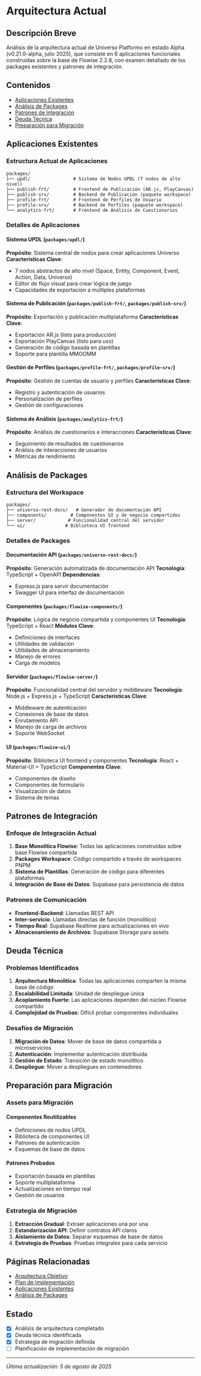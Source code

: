 # Arquitectura Actual

## Descripción Breve

Análisis de la arquitectura actual de Universo Platformo en estado Alpha (v0.21.0-alpha, julio 2025), que consiste en 6 aplicaciones funcionales construidas sobre la base de Flowise 2.2.8, con examen detallado de los packages existentes y patrones de integración.

## Contenidos

- [Aplicaciones Existentes](#aplicaciones-existentes)
- [Análisis de Packages](#análisis-de-packages)
- [Patrones de Integración](#patrones-de-integración)
- [Deuda Técnica](#deuda-técnica)
- [Preparación para Migración](#preparación-para-migración)

## Aplicaciones Existentes

### Estructura Actual de Aplicaciones

```
packages/
├── updl/                # Sistema de Nodos UPDL (7 nodos de alto nivel)
├── publish-frt/         # Frontend de Publicación (AR.js, PlayCanvas)
├── publish-srv/         # Backend de Publicación (paquete workspace)
├── profile-frt/         # Frontend de Perfiles de Usuario
├── profile-srv/         # Backend de Perfiles (paquete workspace)
└── analytics-frt/       # Frontend de Análisis de Cuestionarios
```

### Detalles de Aplicaciones

#### Sistema UPDL (`packages/updl/`)
**Propósito**: Sistema central de nodos para crear aplicaciones Universo
**Características Clave**:
- 7 nodos abstractos de alto nivel (Space, Entity, Component, Event, Action, Data, Universo)
- Editor de flujo visual para crear lógica de juego
- Capacidades de exportación a múltiples plataformas

#### Sistema de Publicación (`packages/publish-frt/`, `packages/publish-srv/`)
**Propósito**: Exportación y publicación multiplataforma
**Características Clave**:
- Exportación AR.js (listo para producción)
- Exportación PlayCanvas (listo para uso)
- Generación de código basada en plantillas
- Soporte para plantilla MMOOMM

#### Gestión de Perfiles (`packages/profile-frt/`, `packages/profile-srv/`)
**Propósito**: Gestión de cuentas de usuario y perfiles
**Características Clave**:
- Registro y autenticación de usuarios
- Personalización de perfiles
- Gestión de configuraciones

#### Sistema de Análisis (`packages/analytics-frt/`)
**Propósito**: Análisis de cuestionarios e interacciones
**Características Clave**:
- Seguimiento de resultados de cuestionarios
- Análisis de interacciones de usuarios
- Métricas de rendimiento

## Análisis de Packages

### Estructura del Workspace

```
packages/
├── universo-rest-docs/   # Generador de documentación API
├── components/         # Componentes UI y de negocio compartidos
├── server/            # Funcionalidad central del servidor
└── ui/               # Biblioteca UI frontend
```

### Detalles de Packages

#### Documentación API (`packages/universo-rest-docs/`)
**Propósito**: Generación automatizada de documentación API
**Tecnología**: TypeScript + OpenAPI
**Dependencias**: 
- Express.js para servir documentación
- Swagger UI para interfaz de documentación

#### Componentes (`packages/flowise-components/`)
**Propósito**: Lógica de negocio compartida y componentes UI
**Tecnología**: TypeScript + React
**Módulos Clave**:
- Definiciones de interfaces
- Utilidades de validación
- Utilidades de almacenamiento
- Manejo de errores
- Carga de modelos

#### Servidor (`packages/flowise-server/`)
**Propósito**: Funcionalidad central del servidor y middleware
**Tecnología**: Node.js + Express.js + TypeScript
**Características Clave**:
- Middleware de autenticación
- Conexiones de base de datos
- Enrutamiento API
- Manejo de carga de archivos
- Soporte WebSocket

#### UI (`packages/flowise-ui/`)
**Propósito**: Biblioteca UI frontend y componentes
**Tecnología**: React + Material-UI + TypeScript
**Componentes Clave**:
- Componentes de diseño
- Componentes de formulario
- Visualización de datos
- Sistema de temas

## Patrones de Integración

### Enfoque de Integración Actual

1. **Base Monolítica Flowise**: Todas las aplicaciones construidas sobre base Flowise compartida
2. **Packages Workspace**: Código compartido a través de workspaces PNPM
3. **Sistema de Plantillas**: Generación de código para diferentes plataformas
4. **Integración de Base de Datos**: Supabase para persistencia de datos

### Patrones de Comunicación

- **Frontend-Backend**: Llamadas REST API
- **Inter-servicio**: Llamadas directas de función (monolítico)
- **Tiempo Real**: Supabase Realtime para actualizaciones en vivo
- **Almacenamiento de Archivos**: Supabase Storage para assets

## Deuda Técnica

### Problemas Identificados

1. **Arquitectura Monolítica**: Todas las aplicaciones comparten la misma base de código
2. **Escalabilidad Limitada**: Unidad de despliegue única
3. **Acoplamiento Fuerte**: Las aplicaciones dependen del núcleo Flowise compartido
4. **Complejidad de Pruebas**: Difícil probar componentes individuales

### Desafíos de Migración

1. **Migración de Datos**: Mover de base de datos compartida a microservicios
2. **Autenticación**: Implementar autenticación distribuida
3. **Gestión de Estado**: Transición de estado monolítico
4. **Despliegue**: Mover a despliegues en contenedores

## Preparación para Migración

### Assets para Migración

#### Componentes Reutilizables
- Definiciones de nodos UPDL
- Biblioteca de componentes UI
- Patrones de autenticación
- Esquemas de base de datos

#### Patrones Probados
- Exportación basada en plantillas
- Soporte multiplataforma
- Actualizaciones en tiempo real
- Gestión de usuarios

### Estrategia de Migración

1. **Extracción Gradual**: Extraer aplicaciones una por una
2. **Estandarización API**: Definir contratos API claros
3. **Aislamiento de Datos**: Separar esquemas de base de datos
4. **Estrategia de Pruebas**: Pruebas integrales para cada servicio

## Páginas Relacionadas

- [Arquitectura Objetivo](../target-architecture/README.md)
- [Plan de Implementación](../implementation-plan/README.md)
- [Aplicaciones Existentes](existing-apps.md)
- [Análisis de Packages](packages-analysis.md)

## Estado

- [x] Análisis de arquitectura completado
- [x] Deuda técnica identificada
- [x] Estrategia de migración definida
- [ ] Planificación de implementación de migración

---
*Última actualización: 5 de agosto de 2025*
